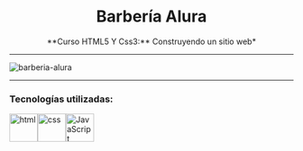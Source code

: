 <h1 align="center">Barbería Alura</h1>

<p align="center">**Curso HTML5 Y Css3:** Construyendo un sitio web*</p>

<hr>

![barberia-alura](https://user-images.githubusercontent.com/119550417/215010653-23be98a1-edac-466f-9a1d-1027bc361fb4.png)

<hr>
  
<h3>Tecnologías utilizadas:</h3>

 <img src="https://img.icons8.com/color/344/html-5--v1.png" alt="html" width="50"/><img src="https://img.icons8.com/color/344/css3.png" alt="css" width="50"/><img    src="https://img.icons8.com/color/344/javascript--v1.png" alt="JavaScript" width="50"/>


